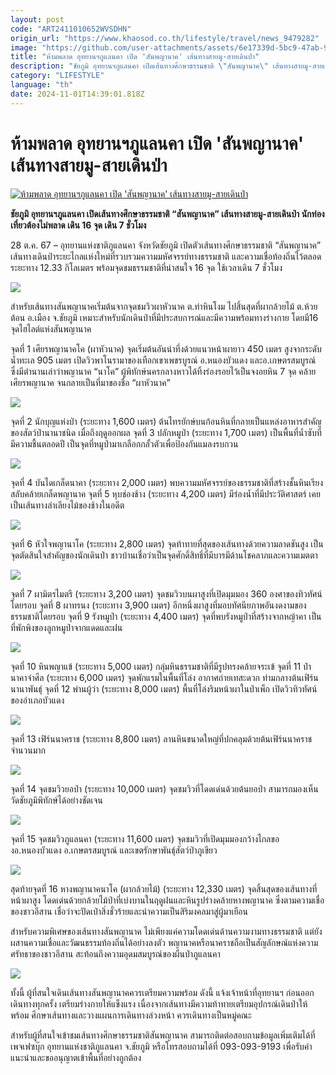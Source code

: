 ```yaml
---
layout: post
code: "ART2411010652WVSDHN"
origin_url: "https://www.khaosod.co.th/lifestyle/travel/news_9479282"
image: "https://github.com/user-attachments/assets/6e17339d-5bc9-47ab-9daa-9ebcced7ba05"
title: "ห้ามพลาด อุทยานฯภูแลนคา เปิด 'สันพญานาค' เส้นทางสายมู-สายเดินป่า"
description: "ชัยภูมิ อุทยานฯภูแลนคา เปิดเส้นทางศึกษาธรรมชาติ \"สันพญานาค\" เส้นทางสายมู-สายเดินป่า นักท่องเที่ยวต้องไม่พลาด เดิน 16 จุด เดิน 7 ชั่วโมง"
category: "LIFESTYLE"
language: "th"
date: 2024-11-01T14:39:01.818Z
---
```


# ห้ามพลาด อุทยานฯภูแลนคา เปิด 'สันพญานาค' เส้นทางสายมู-สายเดินป่า

[![ห้ามพลาด อุทยานฯภูแลนคา เปิด 'สันพญานาค' เส้นทางสายมู-สายเดินป่า](https://www.khaosod.co.th/wpapp/uploads/2024/10/9-121.jpg "ห้ามพลาด อุทยานฯภูแลนคา เปิด 'สันพญานาค' เส้นทางสายมู-สายเดินป่า")](https://www.khaosod.co.th/wpapp/uploads/2024/10/9-121.jpg)

**ชัยภูมิ อุทยานฯภูแลนคา เปิดเส้นทางศึกษาธรรมชาติ “สันพญานาค” เส้นทางสายมู-สายเดินป่า นักท่องเที่ยวต้องไม่พลาด เดิน 16 จุด เดิน 7 ชั่วโมง**

28 ต.ค. 67 – อุทยานแห่งชาติภูแลนคา จังหวัดชัยภูมิ เปิดตัวเส้นทางศึกษาธรรมชาติ “สันพญานาค” เส้นทางเดินป่าระยะไกลแห่งใหม่ที่รวบรวมความมหัศจรรย์ทางธรรมชาติ และความเชื่อท้องถิ่นไว้ตลอดระยะทาง 12.33 กิโลเมตร พร้อมจุดชมธรรมชาติที่น่าสนใจ 16 จุด ใช้เวลาเดิน 7 ชั่วโมง

![](https://www.khaosod.co.th/wpapp/uploads/2024/10/464505290_965445825627252_5729790337930833048_n.jpg)

สำหรับเส้นทางสันพญานาคเริ่มต้นจากจุดชมวิวผาหัวนาค ต.ท่าหินโงม ไปสิ้นสุดที่ผากล้วยไม้ ต.ห้วยต้อน อ.เมือง จ.ชัยภูมิ เหมาะสำหรับนักเดินป่าที่มีประสบการณ์และมีความพร้อมทางร่างกาย โดยมี16 จุดไฮไลต์แห่งสันพญานาค

จุดที่ 1 เศียรพญานาคโค (ผาหัวนาค) จุดเริ่มต้นอันน่าทึ่งด้วยแนวหน้าผายาว 450 เมตร สูงจากระดับน้ำทะเล 905 เมตร เปิดวิวพาโนรามาของเทือกเขาเพชรบูรณ์ อ.หนองบัวแดง และอ.เกษตรสมบูรณ์ ซึ่งมีตำนานเล่าว่าพญานาค “นาโค” ผู้พิทักษ์นครกลางหาวได้ทิ้งร่องรอยไว้เป็นจงอยหิน 7 จุด คล้ายเศียรพญานาค จนกลายเป็นที่มาของชื่อ “ผาหัวนาค”

![](https://www.khaosod.co.th/wpapp/uploads/2024/10/464636293_965443845627450_4462094691760794419_n.jpg)

จุดที่ 2 นักบุญแห่งป่า (ระยะทาง 1,600 เมตร) ต้นไทรยักษ์บนก้อนหินที่กลายเป็นแหล่งอาหารสำคัญของสัตว์ป่านานาชนิด เมื่อถึงฤดูออกผล จุดที่ 3 ปลักหมูป่า (ระยะทาง 1,700 เมตร) เป็นพื้นที่น้ำซับที่มีความชื้นตลอดปี เป็นจุดที่หมูป่ามาเกลือกกลั้วตัวเพื่อป้องกันแมลงรบกวน

![](https://www.khaosod.co.th/wpapp/uploads/2024/10/464643057_965445865627248_2598592789435348400_n.jpg)

จุดที่ 4 บันไดเกล็ดนาคา (ระยะทาง 2,000 เมตร) พบความมหัศจรรย์ของธรรมชาติที่สร้างชั้นหินเรียงสลับคล้ายเกล็ดพญานาค จุดที่ 5 หุบช่องช้าง (ระยะทาง 4,200 เมตร) มีร่องน้ำที่มีประวัติศาสตร์ เคยเป็นเส้นทางลำเลียงไม้ของช้างในอดีต

![](https://www.khaosod.co.th/wpapp/uploads/2024/10/อทยานภแลนคา_16.jpg)

จุดที่ 6 หัวใจพญานาโค (ระยะทาง 2,800 เมตร) จุดท้าทายที่สุดของเส้นทางด้วยความลาดชันสูง เป็นจุดตัดสินใจสำคัญของนักเดินป่า ชาวบ้านเชื่อว่าเป็นจุดศักดิ์สิทธิ์ที่มีบารมีด้านโชคลาภและความเมตตา

![](https://www.khaosod.co.th/wpapp/uploads/2024/10/อทยานภแลนคา_15.jpg)

จุดที่ 7 ผามิตรไมตรี (ระยะทาง 3,200 เมตร) จุดชมวิวบนผาสูงที่เปิดมุมมอง 360 องศาของทิวทัศน์โดยรอบ จุดที่ 8 ผาทรนง (ระยะทาง 3,900 เมตร) อีกหนึ่งผาสูงที่มอบทัศนียภาพอันงดงามของธรรมชาติโดยรอบ จุดที่ 9 รังหมูป่า (ระยะทาง 4,400 เมตร) จุดที่พบรังหมูป่าที่สร้างจากหญ้าคา เป็นที่พักพิงของลูกหมูป่าจากแดดและฝน

![](https://www.khaosod.co.th/wpapp/uploads/2024/10/อทยานภแลนคา_14.jpg)

จุดที่ 10 หินพญาแข้ (ระยะทาง 5,000 เมตร) กลุ่มหินธรรมชาติที่มีรูปทรงคล้ายจระเข้ จุดที่ 11 ป่านาคาจำศีล (ระยะทาง 6,000 เมตร) จุดพักแรมในพื้นที่โล่ง อากาศถ่ายเทสะดวก ท่ามกลางต้นเฟิร์นนานาพันธุ์ จุดที่ 12 พ่านผู้ว่า (ระยะทาง 8,000 เมตร) พื้นที่โล่งริมหน้าผาในป่าเพ็ก เปิดวิวทิวทัศน์ของอำเภอบัวแดง

![](https://www.khaosod.co.th/wpapp/uploads/2024/10/อทยานภแลนคา_8.jpg)

จุดที่ 13 เฟิร์นนาคราช (ระยะทาง 8,800 เมตร) ลานหินขนาดใหญ่ที่ปกคลุมด้วยต้นเฟิร์นนาคราชจำนวนมาก

![](https://www.khaosod.co.th/wpapp/uploads/2024/10/อทยานภแลนคา_8.jpg)

จุดที่ 14 จุดชมวิวยอป่า (ระยะทาง 10,000 เมตร) จุดชมวิวที่โดดเด่นด้วยต้นยอป่า สามารถมองเห็นวัดชัยภูมิพิทักษ์ได้อย่างชัดเจน

![](https://www.khaosod.co.th/wpapp/uploads/2024/10/อทยานภแลนคา_7.jpg)

จุดที่ 15 จุดชมวิวภูแลนคา (ระยะทาง 11,600 เมตร) จุดชมวิวที่เปิดมุมมองกว้างไกลของอ.หนองบัวแดง อ.เกษตรสมบูรณ์ และเขตรักษาพันธุ์สัตว์ป่าภูเขียว

![](https://www.khaosod.co.th/wpapp/uploads/2024/10/อทยานภแลนคา_6.jpg)

สุดท้ายจุดที่ 16 หางพญานาคนาโค (ผากล้วยไม้) (ระยะทาง 12,330 เมตร) จุดสิ้นสุดของเส้นทางที่หน้าผาสูง โดดเด่นด้วยกล้วยไม้ป่าที่เบ่งบานในฤดูฝนและหินรูปร่างคล้ายหางพญานาค ซึ่งตามความเชื่อของชาวอีสาน เชื่อว่าจะปัดเป่าสิ่งชั่วร้ายและนำความเป็นสิริมงคลมาสู่ผู้มาเยือน

สำหรับความพิเศษของเส้นทางสันพญานาค ไม่เพียงแค่ความโดดเด่นด้านความงามทางธรรมชาติ แต่ยังผสานความเชื่อและวัฒนธรรมท้องถิ่นได้อย่างลงตัว พญานาคหรือนาคราชถือเป็นสัญลักษณ์แห่งความศรัทธาของชาวอีสาน สะท้อนถึงความอุดมสมบูรณ์ของผืนป่าภูแลนคา

![](https://www.khaosod.co.th/wpapp/uploads/2024/10/464737442_965445572293944_3115258032823919180_n.jpg)

ทั้งนี้ ผู้ที่สนใจเดินเส้นทางสันพญานาคควรเตรียมความพร้อม ดังนี้ แจ้งเจ้าหน้าที่อุทยานฯ ก่อนออกเดินทางทุกครั้ง เตรียมร่างกายให้แข็งแรง เนื่องจากเส้นทางมีความท้าทายเตรียมอุปกรณ์เดินป่าให้พร้อม ศึกษาเส้นทางและวางแผนการเดินทางล่วงหน้า ควรเดินทางเป็นหมู่คณะ

สำหรับผู้ที่สนใจเข้าชมเส้นทางศึกษาธรรมชาติสันพญานาค สามารถติดต่อสอบถามข้อมูลเพิ่มเติมได้ที่ เพจเฟซบุ๊ก อุทยานแห่งชาติภูแลนคา จ.ชัยภูมิ หรือโทรสอบถามได้ที่ 093-093-9193 เพื่อรับคำแนะนำและขออนุญาตเข้าพื้นที่อย่างถูกต้อง